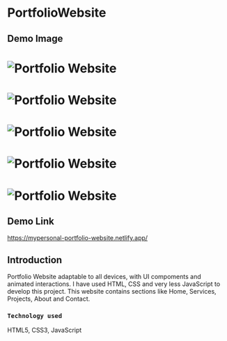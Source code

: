 # PortfolioWebsite
## Demo Image
# ![Portfolio Website](https://user-images.githubusercontent.com/71741384/125414673-c72a9bfc-3d9e-493f-8a4c-1c4b87f58110.png)
# ![Portfolio Website](https://user-images.githubusercontent.com/71741384/125414684-4f287ad4-52e6-4769-aef3-248c6807cce2.png)
# ![Portfolio Website](https://user-images.githubusercontent.com/71741384/125414693-8fc119e0-24af-4f4c-98f8-a4d30708c42a.png)
# ![Portfolio Website](https://user-images.githubusercontent.com/71741384/125414707-277e6846-04c6-435d-b3a2-7da34e5f1ec5.png)
# ![Portfolio Website](https://user-images.githubusercontent.com/71741384/125414717-8cc14f00-6458-47d9-9b8e-6d720ac23757.png)
## Demo Link
https://mypersonal-portfolio-website.netlify.app/
## Introduction
Portfolio Website adaptable to all devices, with UI compoments and animated interactions. I have used HTML, CSS and very less JavaScript to develop this project. This website contains sections like Home, Services, Projects, About and Contact.

### `Technology used`
HTML5, CSS3, JavaScript

